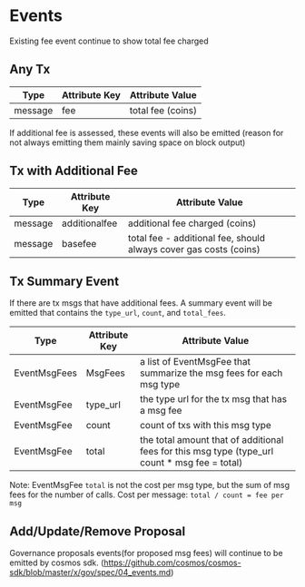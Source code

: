 <!--
order: 5
-->

# Events

Existing fee event continue to show total fee charged

## Any Tx

| Type     | Attribute Key | Attribute Value    |
| -------- | ------------- | ------------------ |
| message  | fee           | total fee (coins)  |

If additional fee is assessed, these events will also be emitted (reason for not always emitting them mainly saving space on block output)

## Tx with Additional Fee

| Type     | Attribute Key | Attribute Value                                                    |
| -------- | ------------- | -------------------------------------------------------------------|
| message  | additionalfee | additional fee charged (coins)                                     |
| message  | basefee       | total fee - additional fee, should always cover gas costs (coins)  |

## Tx Summary Event

If there are tx msgs that have additional fees.  A summary event will be emitted that contains the `type_url`, `count`, and `total_fees`.

| Type         | Attribute Key | Attribute Value                                                                               |
| ------------ | ------------- | --------------------------------------------------------------------------------------------- |
| EventMsgFees | MsgFees       | a list of EventMsgFee that summarize the msg fees for each msg type                           |
| EventMsgFee  | type_url      | the type url for the tx msg that has a msg fee                                                |
| EventMsgFee  | count         | count of txs with this msg type                                                               |
| EventMsgFee  | total         | the total amount that of additional fees for this msg type (type_url count * msg fee = total) |

Note: EventMsgFee `total` is not the cost per msg type, but the sum of msg fees for the number of calls.  Cost per message: `total / count = fee per msg`
## Add/Update/Remove Proposal
 
Governance proposals events(for proposed msg fees) will continue to be emitted by cosmos sdk.
 (https://github.com/cosmos/cosmos-sdk/blob/master/x/gov/spec/04_events.md)
